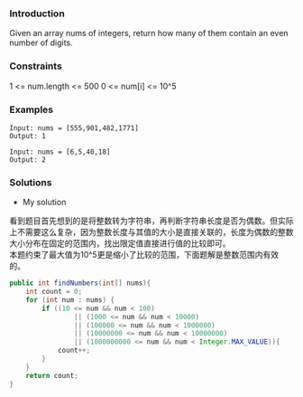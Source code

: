 ### Introduction

Given an array nums of integers, return how many of them contain an even number of digits.

### Constraints

1 <= num.length <= 500
0 <= num[i] <= 10^5

### Examples

```
Input: nums = [555,901,482,1771]
Output: 1

Input: nums = [6,5,40,18]
Output: 2
```

### Solutions

- My solution

看到题目首先想到的是将整数转为字符串，再判断字符串长度是否为偶数。但实际上不需要这么复杂，因为整数长度与其值的大小是直接关联的，长度为偶数的整数大小分布在固定的范围内，找出限定值直接进行值的比较即可。  
本题约束了最大值为10^5更是缩小了比较的范围，下面题解是整数范围内有效的。

```java
public int findNumbers(int[] nums){
    int count = 0;
    for (int num : nums) {
        if ((10 <= num && num < 100)
                || (1000 <= num && num < 10000)
                || (100000 <= num && num < 1000000)
                || (10000000 <= num && num < 10000000)
                || (1000000000 <= num && num < Integer.MAX_VALUE)){
            count++;
        }
    }
    return count;
}
```